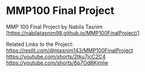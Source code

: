 # MMP100 Final Project
MMP 100 Final Project
by Nabila Tasnim
[https://nabilatasnim98.github.io/MMP100FinalProject/]

Related Links to the Project:
https://replit.com/@ntasnim143/MMP100FinalProject
https://youtube.com/shorts/2tku7jcC2C4
https://youtube.com/shorts/6p7Od8KjmIw
